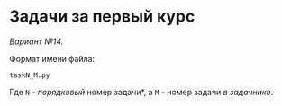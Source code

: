 Задачи за первый курс
=====================

*Вариант №14.*

Формат имени файла:
```
taskN_M.py
```
Где `N` - *порядковый* номер задачи*, а `M` - номер задачи *в задачнике*.
